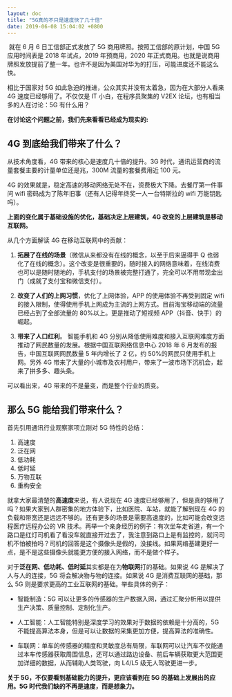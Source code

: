 ```yaml
---
layout: doc
title: "5G真的不只是速度快了几十倍"
date: 2019-06-08 15:04:02 +0800
---
```


​ 就在 6 月 6 日工信部正式发放了 5G 商用牌照。按照工信部的原计划，中国 5G 应用时间表是 2018 年试点，2019 年预商用，2020 年正式商用。也就是说商用牌照发放提前了整一年。也许不是因为美国对华为的打压，可能进度还不能这么快。

相比于国家对 5G 如此急迫的推进，公众其实并没有太着急，因为在大部分人看来 4G 速度已经够用了。不仅仅是 IT 小白，在程序员聚集的 V2EX 论坛，也有相当多的人在讨论：5G 有什么用？

**在讨论这个问题之前，我们先来看看已经成为现实的:**

## **4G 到底给我们带来了什么？**

从技术角度看，4G 带来的核心是速度几十倍的提升。3G 时代，通讯运营商的流量套餐主要的计量单位还是兆，300M 流量的套餐费用近 100 元。

4G 的效果就是，稳定高速的移动网络无处不在，资费极大下降。去餐厅第一件事问 wifi 密码成为了陈年旧事（还有人记得年终奖一人一台特斯拉的 wifi 万能钥匙吗）。

**上面的变化属于基础设施的优化，基础决定上层建筑，4G 改变的上层建筑是移动互联网。**

从几个方面解读 4G 在移动互联网中的贡献：

1. **拓展了在线的场景**（微信从来都没有在线的概念，以至于后来逼得手 Q 也弱化了在线的概念）。这个改变是很重要的，随时接入的网络意味着，在线消费也可以是随时随地的，手机支付的场景被完整打通了，完全可以不用带现金出门（成就了支付宝和微信支付）。

2. **改变了人们的上网习惯**，优化了上网体验，APP 的使用体验不再受到固定 wifi 的接入限制，使得使用手机上网成为主流的上网方式。目前淘宝移动端的流量已经占到了全部流量的 80%以上。更是推动了短视频 APP（抖音、快手）的崛起。

3. **带来了人口红利**。 智能手机和 4G 分别从降低使用难度和接入互联网难度方面推动了网民数量的发展。根据中国互联网络信息中心 2018 年 6 月发布的报告，中国互联网网民数量 5 年内增长了 2 亿，约 50%的网民只使用手机上网。另外 4G 带来了大量的小城市及农村用户，带来了一波市场下沉机会，起来了拼多多、趣头条。

可以看出来，4G 带来的不是量变，而是整个行业的质变。

## **那么 5G 能给我们带来什么？**

首先引用通讯行业观察家项立刚对 5G 特性的总结：

1. 高速度
2. 泛在网
3. 低功耗
4. 低时延
5. 万物互联
6. 重构安全

就拿大家最清楚的**高速度**来说，有人说现在 4G 速度已经够用了，但是真的够用了吗？如果大家到人群密集的地方体验下，比如医院、车站，就能了解到现在 4G 的负载和带宽还是远远不够的。还有更多的场景是需要高速度的，比如可能会改变远程医疗远程办公的 VR 技术。再举一个亲身经历的例子：有次坐车走省道，有一个路口是红灯司机看了看没车就直接开过去了，我注意到路口上是有监控的，就问司机不怕被拍吗？司机的回答是这个摄像头是假的，没接线。如果网络基建更好一点，是不是这些摄像头就能更方便的接入网络，而不是做个样子。

对于**泛在网、低功耗、低时延**其实都是在为**物联网**打的基础。如果说 4G 是解决了人与人的连接，5G 将会解决物与物的连接。如果说 4G 是消费互联网的基础，那么 5G 则是要求更高的工业互联网的基础。举些具体的例子：

- 智能制造：5G 可以让更多的传感器的生产数据入网，通过汇聚分析用以提供生产决策、质量控制、定制化生产。

- 人工智能：人工智能特别是深度学习的效果对于数据的依赖是十分高的，5G 不能提高算法本身，但是可以让数据的采集更加方便，提高算法的准确性。

- 车联网：单车的传感器的精度和灵敏度总有局限，车联网可以让汽车不仅能通过本车传感器获取周围信息，还可以通过路边设备、前后车辆获取更大范围更加详细的数据，从而辅助人类驾驶，向 L4/L5 级无人驾驶更进一步。

**关于 5G，不仅要看到基础能力的提升，更应该看到在 5G 的基础上发展出的应用。5G 时代我们缺的不再是速度，而是想象力。**
